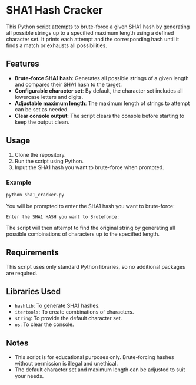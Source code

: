 # SHA1 Hash Cracker

This Python script attempts to brute-force a given SHA1 hash by generating all possible strings up to a specified maximum length using a defined character set. It prints each attempt and the corresponding hash until it finds a match or exhausts all possibilities.

## Features

- **Brute-force SHA1 hash**: Generates all possible strings of a given length and compares their SHA1 hash to the target.
- **Configurable character set**: By default, the character set includes all lowercase letters and digits.
- **Adjustable maximum length**: The maximum length of strings to attempt can be set as needed.
- **Clear console output**: The script clears the console before starting to keep the output clean.

## Usage

1. Clone the repository.
2. Run the script using Python.
3. Input the SHA1 hash you want to brute-force when prompted.

### Example

```bash
python sha1_cracker.py
```

You will be prompted to enter the SHA1 hash you want to brute-force:

```plaintext
Enter the SHA1 HASH you want to Bruteforce:
```

The script will then attempt to find the original string by generating all possible combinations of characters up to the specified length.

## Requirements

This script uses only standard Python libraries, so no additional packages are required.

## Libraries Used

- `hashlib`: To generate SHA1 hashes.
- `itertools`: To create combinations of characters.
- `string`: To provide the default character set.
- `os`: To clear the console.

## Notes

- This script is for educational purposes only. Brute-forcing hashes without permission is illegal and unethical.
- The default character set and maximum length can be adjusted to suit your needs.
